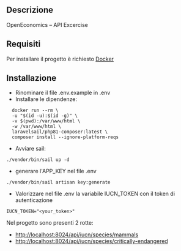 ## Descrizione

OpenEconomics – API Excercise

## Requisiti

Per installare il progetto è richiesto [Docker](https://www.docker.com/)

## Installazione

- Rinominare il file .env.example in .env
- Installare le dipendenze:

```
  docker run --rm \
  -u "$(id -u):$(id -g)" \
  -v $(pwd):/var/www/html \
  -w /var/www/html \
  laravelsail/php81-composer:latest \
  composer install --ignore-platform-reqs
```

- Avviare sail:

```
./vendor/bin/sail up -d
```

- generare l'APP_KEY nel file .env

```
./vendor/bin/sail artisan key:generate
```

- Valorizzare nel file .env la variabile IUCN_TOKEN con il token di autenticazione

```
IUCN_TOKEN="<your_token>"
```

Nel progetto sono presenti 2 rotte:

- [http://localhost:8024/api/iucn/species/mammals](http://localhost:8024/api/iucn/species/mammals)
- [http://localhost:8024/api/iucn/species/critically-endangered](http://localhost:8024/api/iucn/species/critically-endangered)
